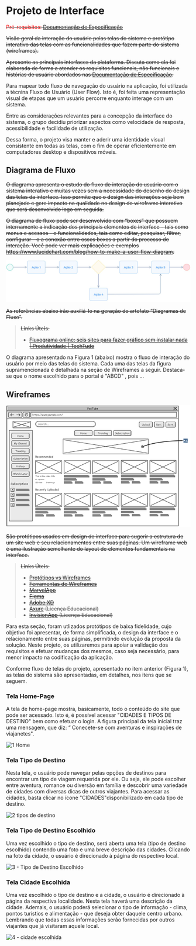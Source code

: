 
# Projeto de Interface

<s> <span style="color:red">Pré-requisitos: <a href="2-Especificação do Projeto.md"> Documentação de Especificação</a></span>

Visão geral da interação do usuário pelas telas do sistema e protótipo interativo das telas com as funcionalidades que fazem parte do sistema (wireframes).

 Apresente as principais interfaces da plataforma. Discuta como ela foi elaborada de forma a atender os requisitos funcionais, não funcionais e histórias de usuário abordados nas <a href="2-Especificação do Projeto.md"> Documentação de Especificação</a>. 
 
 </s>

Para mapear todo fluxo de navegação do usuário na aplicação, foi utilizada a técnina Fluxo de Usuário (User Flow). Isto é, foi feita uma representação visual de etapas que um usuário percorre enquanto interage com um sistema.

Entre as considerações relevantes para a concepção da interface do sistema, o grupo decidiu priorizar aspectos como velocidade de resposta, acessibilidade e facilidade de utilização.

Dessa forma, o projeto visa manter e aderir uma identidade visual consistente em todas as telas, com o fim de operar eficientemente em computadores desktop e dispositivos móveis.



## Diagrama de Fluxo

<s>O diagrama apresenta o estudo do fluxo de interação do usuário com o sistema interativo e  muitas vezes sem a necessidade do desenho do design das telas da interface. Isso permite que o design das interações seja bem planejado e gere impacto na qualidade no design do wireframe interativo que será desenvolvido logo em seguida.

O diagrama de fluxo pode ser desenvolvido com “boxes” que possuem internamente a indicação dos principais elementos de interface - tais como menus e acessos - e funcionalidades, tais como editar, pesquisar, filtrar, configurar - e a conexão entre esses boxes a partir do processo de interação. Você pode ver mais explicações e exemplos https://www.lucidchart.com/blog/how-to-make-a-user-flow-diagram.

![Exemplo de Diagrama de Fluxo](img/diagramafluxo2.jpg)

As referências abaixo irão auxiliá-lo na geração do artefato “Diagramas de Fluxo”.

> **Links Úteis**:
> - [Fluxograma online: seis sites para fazer gráfico sem instalar nada | Produtividade | TechTudo](https://www.techtudo.com.br/listas/2019/03/fluxograma-online-seis-sites-para-fazer-grafico-sem-instalar-nada.ghtml)

</s>

O diagrama apresentado na Figura 1 (abaixo) mostra o fluxo de interação do usuário por meio das telas do sistema. Cada uma das telas da figura supramencionada é detalhada na seção de Wireframes a seguir. Destaca-se que o nome escolhido para o portal é "ABCD" , pois ...

## Wireframes

<s> ![Exemplo de Wireframe](img/wireframe-example.png)

São protótipos usados em design de interface para sugerir a estrutura de um site web e seu relacionamentos entre suas páginas. Um wireframe web é uma ilustração semelhante do layout de elementos fundamentais na interface.
 
> **Links Úteis**:
> - [Protótipos vs Wireframes](https://www.nngroup.com/videos/prototypes-vs-wireframes-ux-projects/)
> - [Ferramentas de Wireframes](https://rockcontent.com/blog/wireframes/)
> - [MarvelApp](https://marvelapp.com/developers/documentation/tutorials/)
> - [Figma](https://www.figma.com/)
> - [Adobe XD](https://www.adobe.com/br/products/xd.html#scroll)
> - [Axure](https://www.axure.com/edu) (Licença Educacional)
> - [InvisionApp](https://www.invisionapp.com/) (Licença Educacional)
>
</s>

Para esta seção, foram utlizados  protótipos de baixa fidelidade, cujo objetivo foi apresentar, de forma simplificada, o design da interface e o relacionamento entre suas páginas, permitindo evolução da proposta da solução. Neste projeto, os utilizaremos para apoiar a validação dos requisitos e efetuar mudanças dos mesmos, caso seja necessário, para menor impacto na codificação da aplicação.

Conforme fluxo de telas do projeto, apresentado no item anterior (Figura 1), as telas do sistema são apresentadas, em detalhes, nos itens que se seguem.

### Tela Home-Page

A tela de home-page mostra, basicamente, todo o conteúdo do site que pode ser acessado. Isto é, é possível acessar  "CIDADES E TIPOS DE DESTINO" bem como efetuar o login. A figura principal da tela inicial traz uma mensagem, que diz: “ Conecete-se com aventuras e inspirações de viajanetes".

![1 Home](https://github.com/ICEI-PUC-Minas-PMV-ADS/pmv-ads-2024-1-e2-proj-int-t2-destino-comum/assets/145787867/165479c6-a8d0-445c-b132-709e6157a825)

### Tela Tipo de Destino

Nesta tela, o usuário pode navegar pelas opções de destinos para encontrar um tipo de viagem requerida por ele. Ou seja, ele pode escolher entre aventura, romance ou diversão em família e descobrir uma variedade de cidades com diversas dicas de outros viajantes. Para acessar as cidades, basta clicar no ícone "CIDADES"disponibilizado em cada tipo de destino.

![2 tipos de destino](https://github.com/ICEI-PUC-Minas-PMV-ADS/pmv-ads-2024-1-e2-proj-int-t2-destino-comum/assets/145787867/3719ee16-086a-46a3-83d3-183561518102)

### Tela Tipo de Destino Escolhido

Uma vez escolhido o tipo de destino, será aberta uma tela (tipo de destino escolhido) contendo uma foto e uma breve descrição das cidades. Clicando na foto da cidade, o usuário é direcionado à página do respectivo local.

![3 - Tipo de Destino Escolhido](https://github.com/ICEI-PUC-Minas-PMV-ADS/pmv-ads-2024-1-e2-proj-int-t2-destino-comum/assets/145787867/60f97e6b-3539-434d-9766-36f7cd66532e)

### Tela Cidade Escolhida
Uma vez escolhido o tipo de destino e a cidade, o usuário é direcionado à página da respectiva localidade. Nesta tela haverá uma descrição da cidade. Ademais, o usuário poderá selecionar o tipo de informação - clima, pontos turístios e alimentação - que deseja obter daquele centro urbano. Lembrando que todas essas informações serão fornecidas por outros viajantes que já visitaram aquele local.

![4 - cidade escolhida](https://github.com/ICEI-PUC-Minas-PMV-ADS/pmv-ads-2024-1-e2-proj-int-t2-destino-comum/assets/145787867/c502eb4d-2a97-4bfb-bb54-ff13ae25414f)






